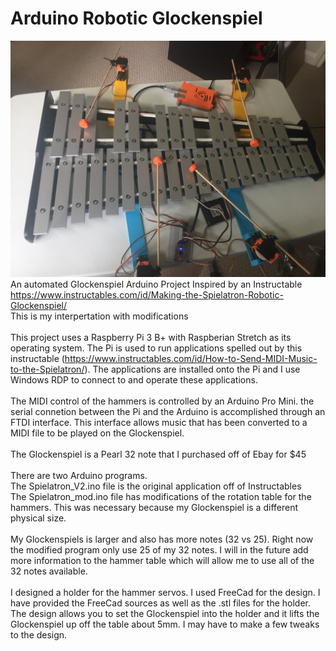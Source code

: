 # Arduino Robotic Glockenspiel
![Client Photo](https://github.com/bonnette/AutoGlockenspiel/blob/master/photos/ful_pic3.jpg)
<br/>
An automated Glockenspiel Arduino Project
Inspired by an Instructable
</br>
https://www.instructables.com/id/Making-the-Spielatron-Robotic-Glockenspiel/
</br>
This is my interpertation with modifications
</br></br>
This project uses a Raspberry Pi 3 B+ with Raspberian Stretch as its operating system. The Pi is used to run applications spelled out by this instructable (https://www.instructables.com/id/How-to-Send-MIDI-Music-to-the-Spielatron/). The applications are installed onto the Pi and I use Windows RDP to connect to and operate these applications.
</br></br>
The MIDI control of the hammers is controlled by an Arduino Pro Mini. the serial connetion between the Pi and the Arduino is accomplished through an FTDI interface. This interface allows music that has been converted to a MIDI file to be played on the Glockenspiel.
</br></br>
The Glockenspiel is a Pearl 32 note that I purchased off of Ebay for $45
</br></br>
There are two Arduino programs.</br>
The Spielatron_V2.ino file is the original application off of Instructables</br>
The Spielatron_mod.ino file has modifications of the rotation table for the hammers. This was necessary because my Glockenspiel is a different physical size.</br></br>
My Glockenspiels is larger and also has more notes (32 vs 25). Right now the modified program only use 25 of my 32 notes. I will in the future add more information to the hammer table which will allow me to use all of the 32 notes available.
</br></br>
I designed a holder for the hammer servos. I used FreeCad for the design. I have provided the FreeCad sources as well as the .stl files for the holder. The design allows you to set the Glockenspiel into the holder and it lifts the Glockenspiel up off the table about 5mm. I may have to make a few tweaks to the design.
